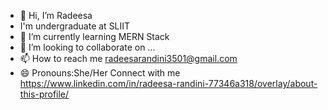 - 👋 Hi, I’m Radeesa
- I'm undergraduate at SLIIT
- 🌱 I’m currently learning MERN Stack
- 💞️ I’m looking to collaborate on ...
- 📫 How to reach me radeesarandini3501@gmail.com
- 😄 Pronouns:She/Her
Connect with me
https://www.linkedin.com/in/radeesa-randini-77346a318/overlay/about-this-profile/


<!---
Radeesa/Radeesa is a ✨ special ✨ repository because its `README.md` (this file) appears on your GitHub profile.
You can click the Preview link to take a look at your changes.
--->
